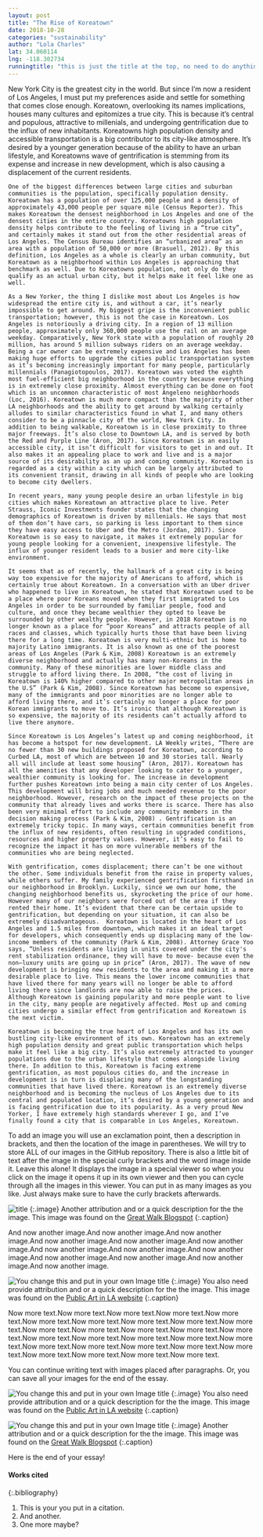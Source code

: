 ```yaml
---
layout: post
title: "The Rise of Koreatown"
date: 2018-10-28
categories: "sustainability" 
author: "Lola Charles"
lat: 34.060114
lng: -118.302734
runningtitle: "this is just the title at the top, no need to do anything here"
---
```

New York City is the greatest city in the world. But since I’m now a resident of Los Angeles, I must put my preferences aside and settle for something that comes close enough. Koreatown, overlooking its names implications, houses many cultures and epitomizes a true city. This is because it’s central and populous, attractive to millenials, and undergoing gentrification due to the influx of new inhabitants. Koreatowns high population density and accessible transportation is a big contributor to its city-like atmosphere. It’s desired by a younger generation because of the ability to have an urban lifestyle, and Koreatowns wave of gentrification is stemming from its expense and increase in new development, which is also causing a displacement of the current residents. 

	One of the biggest differences between large cities and suburban communities is the population, specifically population density. Koreatown has a population of over 125,000 people and a density of approximately 43,000 people per square mile (Census Reporter). This makes Koreatown the densest neighborhood in Los Angeles and one of the densest cities in the entire country. Koreatowns high population density helps contribute to the feeling of living in a “true city”, and certainly makes it stand out from the other residential areas of Los Angeles. The Census Bureau identifies an “urbanized area” as an area with a population of 50,000 or more (Brasuell, 2012). By this definition, Los Angeles as a whole is clearly an urban community, but Koreatown as a neighborhood within Los Angeles is approaching that benchmark as well. Due to Koreatowns population, not only do they qualify as an actual urban city, but it helps make it feel like one as well. 
	
	As a New Yorker, the thing I dislike most about Los Angeles is how widespread the entire city is, and without a car, it’s nearly impossible to get around. My biggest gripe is the inconvenient public transportation; however, this is not the case in Koreatown. Los Angeles is notoriously a driving city. In a region of 13 million people, approximately only 360,000 people use the rail on an average weekday. Comparatively, New York state with a population of roughly 20 million, has around 5 million subways riders on an average weekday. Being a car owner can be extremely expensive and Los Angeles has been making huge efforts to upgrade the cities public transportation system as it’s becoming increasingly important for many people, particularly millennials (Panagiotopoulos, 2017). Koreatown was voted the eighth most fuel-efficient big neighborhood in the country because everything is in extremely close proximity. Almost everything can be done on foot which is an uncommon characteristic of most Angeleno neighborhoods (Loc, 2016). Koreatown is much more compact than the majority of other LA neighborhoods and the ability to get around by walking certainly alludes to similar characteristics found in what I, and many others consider to be a pinnacle city of the world, New York City. In addition to being walkable, Koreatown is in close proximity to three major freeways. It’s also close to Downtown LA, and is served by both the Red and Purple Line (Aron, 2017). Since Koreatown is an easily accessible city, it isn’t difficult for visitors to get in and out. It also makes it an appealing place to work and live and is a major source of its desirability as an up and coming community. Koreatown is regarded as a city within a city which can be largely attributed to its convenient transit, drawing in all kinds of people who are looking to become city dwellers. 
	
	In recent years, many young people desire an urban lifestyle in big cities which makes Koreatown an attractive place to live. Peter Strauss, Iconic Investments founder states that the changing demographics of Koreatown is driven by millenials. He says that most of them don’t have cars, so parking is less important to them since they have easy access to Uber and the Metro (Jordan, 2017). Since Koreatown is so easy to navigate, it makes it extremely popular for young people looking for a convenient, inexpensive lifestyle. The influx of younger resident leads to a busier and more city-like environment. 
	
	It seems that as of recently, the hallmark of a great city is being way too expensive for the majority of Americans to afford, which is certainly true about Koreatown. In a conversation with an Uber driver who happened to live in Koreatown, he stated that Koreatown used to be a place where poor Koreans moved when they first immigrated to Los Angeles in order to be surrounded by familiar people, food and culture, and once they became wealthier they opted to leave be surrounded by other wealthy people. However, in 2018 Koreatown is no longer known as a place for “poor Koreans” and attracts people of all races and classes, which typically hurts those that have been living there for a long time. Koreatown is very multi-ethnic but is home to majority Latino immigrants. It is also known as one of the poorest areas of Los Angeles (Park & Kim, 2008) Koreatown is an extremely diverse neighborhood and actually has many non-Koreans in the community. Many of these minorities are lower middle class and struggle to afford living there. In 2008, “the cost of living in Koreatown is 140% higher compared to other major metropolitan areas in the U.S” (Park & Kim, 2008). Since Koreatown has become so expensive, many of the immigrants and poor minorities are no longer able to afford living there, and it’s certainly no longer a place for poor Korean immigrants to move to. It’s ironic that although Koreatown is so expensive, the majority of its residents can’t actually afford to live there anymore. 
	
	Since Koreatown is Los Angeles’s latest up and coming neighborhood, it has become a hotspot for new development. LA Weekly writes, “There are no fewer than 30 new buildings proposed for Koreatown, according to Curbed LA, most of which are between 10 and 30 stories tall. Nearly all will include at least some housing” (Aron, 2017). Koreatown has all the amenities that any developer looking to cater to a younger, wealthier community is looking for. The increase in development further pushes Koreatown into being a main city center of Los Angeles. This development will bring jobs and much needed revenue to the poor neighborhood. However, research on the impact of these projects on the community that already lives and works there is scarce. There has also been very minimal effort to include any community members in the decision making process (Park & Kim, 2008) . Gentrification is an extremely tricky topic. In many ways, certain communities benefit from the influx of new residents, often resulting in upgraded conditions, resources and higher property values. However, it’s easy to fail to recognize the impact it has on more vulnerable members of the communities who are being neglected.
	
	With gentrification, comes displacement; there can’t be one without the other. Some individuals benefit from the raise in property values, while others suffer. My family experienced gentrification firsthand in our neighborhood in Brooklyn. Luckily, since we own our home, the changing neighborhood benefits us, skyrocketing the price of our home. However many of our neighbors were forced out of the area if they rented their home. It’s evident that there can be certain upside to gentrification, but depending on your situation, it can also be extremely disadvantageous.  Koreatown is located in the heart of Los Angeles and 1.5 miles from downtown, which makes it an ideal target for developers, which consequently ends up displacing many of the low-income members of the community (Park & Kim, 2008). Attorney Grace Yoo says, “Unless residents are living in units covered under the city's rent stabilization ordinance, they will have to move- because even the non–luxury units are going up in price” (Aron, 2017). The wave of new development is bringing new residents to the area and making it a more desirable place to live. This means the lower income communities that have lived there for many years will no longer be able to afford living there since landlords are now able to raise the prices. Although Koreatown is gaining popularity and more people want to live in the city, many people are negatively affected. Most up and coming cities undergo a similar effect from gentrification and Koreatown is the next victim.  
	
	Koreatown is becoming the true heart of Los Angeles and has its own bustling city-like environment of its own. Koreatown has an extremely high population density and great public transportation which helps make it feel like a big city. It’s also extremely attracted to younger populations due to the urban lifestyle that comes alongside living there. In addition to this, Koreatown is facing extreme gentrification, as most populous cities do, and the increase in development is in turn is displacing many of the longstanding communities that have lived there. Koreatown is an extremely diverse neighborhood and is becoming the nucleus of Los Angeles due to its central and populated location, it’s desired by a young generation and is facing gentrification due to its popularity. As a very proud New Yorker, I have extremely high standards wherever I go, and I’ve finally found a city that is comparable in Los Angeles, Koreatown. 



To add an image you will use an exclamation point, then a description in brackets, and then the location of the image in parentheses. We will try to store ALL of our images in the GitHub repository.  There is also a little bit of text after the image in the special curly brackets and the word image inside it. Leave this alone! It displays the image in a special viewer so when you click on the image it opens it up in its own viewer and then you can cycle through all the images in this viewer. You can put in as many images as you like. Just always make sure to have the curly brackets afterwards.
   
   
![title](lolaimages1.jpg)
   {:.image}
Another attribution and or a quick description for the the image. This image was found on the [Great Walk Blogspot](http://greatlawalk.blogspot.com/2016/11/)
   {:.caption} 


And now another image.And now another image.And now another image.And now another image.And now another image.And now another image.And now another image.And now another image.And now another image.And now another image.And now another image.And now another image.And now another image.

![You change this and put in your own Image title](images/example1.jpg)
   {:.image}
You also need provide attribution and or a quick description for the the image. This image was found on the [Public Art in LA website](http://www.publicartinla.com/LA_murals/Hollywood/cat_fairfax.html)
   {:.caption} 

Now more text.Now more text.Now more text.Now more text.Now more text.Now more text.Now more text.Now more text.Now more text.Now more text.Now more text.Now more text.Now more text.Now more text.Now more text.Now more text.Now more text.Now more text.Now more text.Now more text.Now more text.Now more text.Now more text.Now more text.Now more text.Now more text.Now more text.Now more text.Now more text.


You can continue writing text with images placed after paragraphs. Or, you can save all your images for the end of the essay.

![You change this and put in your own Image title](images/example1.jpg)
   {:.image}
You also need provide attribution and or a quick description for the the image. This image was found on the [Public Art in LA website](http://www.publicartinla.com/LA_murals/Hollywood/cat_fairfax.html)
   {:.caption} 
   
![You change this and put in your own Image title](images/example2.jpg)
   {:.image}
Another attribution and or a quick description for the the image. This image was found on the [Great Walk Blogspot](http://greatlawalk.blogspot.com/2016/11/)
   {:.caption} 

Here is the end of your essay!

#### Works cited

{:.bibliography} 
1. This is your you put in a citation.
2. And another.
3. One more maybe?
